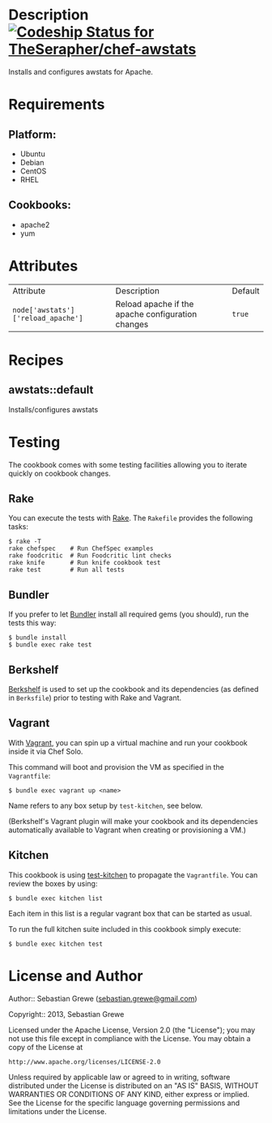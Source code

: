 Description [ ![Codeship Status for TheSerapher/chef-awstats](https://www.codeship.io/projects/434832e0-6884-0130-7230-22000a8c4a68/status?branch=master)](https://www.codeship.io/projects/1790) 
===========

Installs and configures awstats for Apache.

Requirements
============

## Platform:

* Ubuntu
* Debian
* CentOS
* RHEL

## Cookbooks:

* apache2
* yum

Attributes
==========

<table>
  <tr>
    <td>Attribute</td>
    <td>Description</td>
    <td>Default</td>
  </tr>
  <tr>
    <td><code>node['awstats']['reload_apache']</code></td>
    <td>Reload apache if the apache configuration changes</td>
    <td><code>true</code></td>
  </tr>
</table>

Recipes
=======

## awstats::default

Installs/configures awstats

Testing
=======

The cookbook comes with some testing facilities allowing you to iterate quickly
on cookbook changes.

## Rake

You can execute the tests with [Rake](http://rake.rubyforge.org). The `Rakefile`
provides the following tasks:

    $ rake -T
    rake chefspec    # Run ChefSpec examples
    rake foodcritic  # Run Foodcritic lint checks
    rake knife       # Run knife cookbook test
    rake test        # Run all tests

## Bundler

If you prefer to let [Bundler](http://gembundler.com) install all required gems
(you should), run the tests this way:

    $ bundle install
    $ bundle exec rake test

## Berkshelf

[Berkshelf](http://berkshelf.com) is used to set up the cookbook and its
dependencies (as defined in `Berksfile`) prior to testing with Rake and Vagrant.

## Vagrant

With [Vagrant](http://vagrantup.com), you can spin up a virtual machine and run
your cookbook inside it via Chef Solo.

This command will boot and provision the VM as specified in the
`Vagrantfile`:

    $ bundle exec vagrant up <name>

Name refers to any box setup by `test-kitchen`, see below.

(Berkshelf's Vagrant plugin will make your cookbook and its dependencies
automatically available to Vagrant when creating or provisioning a VM.)

## Kitchen

This cookbook is using [test-kitchen](https://github.com/opscode/test-kitchen)  to propagate
the `Vagrantfile`. You can review the boxes by using:

    $ bundle exec kitchen list

Each item in this list is a regular vagrant box that can be started as
usual.

To run the full kitchen suite included in this cookbook simply execute:

    $ bundle exec kitchen test

License and Author
==================

Author:: Sebastian Grewe (<sebastian.grewe@gmail.com>) 

Copyright:: 2013, Sebastian Grewe

Licensed under the Apache License, Version 2.0 (the "License");
you may not use this file except in compliance with the License.
You may obtain a copy of the License at

    http://www.apache.org/licenses/LICENSE-2.0

Unless required by applicable law or agreed to in writing, software
distributed under the License is distributed on an "AS IS" BASIS,
WITHOUT WARRANTIES OR CONDITIONS OF ANY KIND, either express or implied.
See the License for the specific language governing permissions and
limitations under the License.
